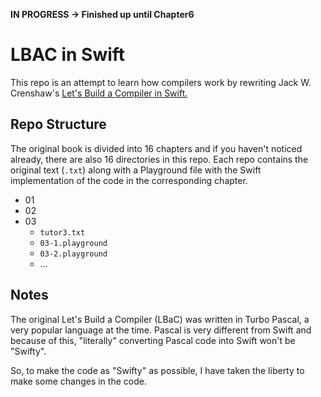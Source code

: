 **IN PROGRESS -> Finished up until Chapter6**

# LBAC in Swift
This repo is an attempt to learn how compilers work by rewriting Jack W. Crenshaw's [Let's Build a Compiler in Swift.](http://www.compilers.iecc.com/crenshaw/)

## Repo Structure
The original book is divided into 16 chapters and if you haven't noticed already, there are also 16 directories in this repo. Each repo contains the original text (`.txt`) along with a Playground file with the Swift implementation of the code in the corresponding chapter.

- 01
- 02
- 03
	- `tutor3.txt`
	- `03-1.playground`
	- `03-2.playground`
	- ...

## Notes
The original Let's Build a Compiler (LBaC) was written in Turbo Pascal, a very popular language at the time. Pascal is very different from Swift and because of this, "literally" converting Pascal code into Swift won't be "Swifty". 

So, to make the code as "Swifty" as possible, I have taken the liberty to make some changes in the code.
